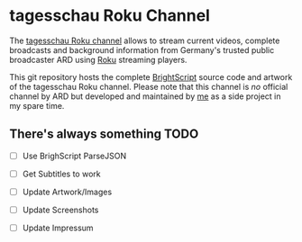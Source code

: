 tagesschau Roku Channel 
=======================

The [tagesschau Roku channel](https://www.roku.com/channels#!details/3517/tagesschau) allows to stream current videos, complete broadcasts and background information from Germany's trusted public broadcaster ARD using [Roku](http://www.roku.com) streaming players.

This git repository hosts the complete [BrightScript](http://sdkdocs.roku.com/display/sdkdoc/BrightScript+Language+Reference) source code and artwork of the tagesschau Roku channel. Please note that this channel is *no* official channel by ARD but developed and maintained by [me](https://github.com/henningSaul) as a side project in my spare time. 

There's always something TODO
-----------------------------
- [ ] Use BrighScript ParseJSON
- [ ] Get Subtitles to work
- [ ] Update Artwork/Images
- [ ] Update Screenshots
- [ ] Update Impressum

